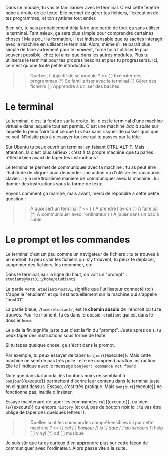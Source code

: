 
Dans ce module, tu vas te familiariser avec le terminal. C'est cette fenêtre noire à droite de ce texte. Elle permet de gérer tes fichiers, l'exécution de tes programmes, et ton système tout entier.

Bien sûr, tu sais probablement déjà faire une partie de tout ça sans utiliser le terminal. Tant mieux, ça sera plus simple pour comprendre certaines choses !
Mais pour la formation, il est indispensable que tu saches interagir avec la machine en utilisant le terminal. Alors, même s'il te paraît plus simple de faire autrement pour le moment, force toi à l'utiliser le plus souvent possible, chez toi ainsi que dans les autres modules. Plus tu utiliseras le terminal pour tes propres besoins et plus tu progresseras. Ici, ce n'est qu'une toute petite introduction.

>> Quel est l'objectif de se module ?  <<
( ) Exécuter des programmes
(*) Se familiariser avec le terminal
( ) Gérer des fichiers
( ) Apprendre à utiliser des bâches


# Le terminal

Le terminal, c'est la fenêtre sur la droite. Ici, c'est le terminal d'une machine virtuelle dans laquelle tout est permis. C'est une machine *bac à sable* sur laquelle tu peux faire tout ce que tu veux sans risquer de casser quoi que ce soit. N'hésite pas à y essayer tout ce qui te passes par la tête.

Sur Ubuntu tu peux ouvrir un terminal en faisant CTRL-ALT-T. Mais attention, là c'est plus sérieux : c'est à ta propre machine que tu parles : réfléchi bien avant de taper tes instructions !

Le terminal te permet de communiquer avec ta machine : tu as peut être l'habitude de cliquer pour demander une action ou d'utiliser les raccourcis clavier. Il y a une troisième manière de communiquer avec la machine : lui donner des instructions sous la forme de texte.

Voyons comment ça marche, mais avant, merci de répondre à cette petite question :

>> A quoi sert un terminal ?  <<
( ) A prendre l'avion
( ) A faire joli
(*) A communiquer avec l'ordinateur
( ) A jouer dans un bac à sable


# Le prompt et les commandes

Le terminal c'est un peu comme un navigateur de fichiers : tu te trouves à un endroit, tu peux voir les fichiers qui s'y trouvent, tu peux te déplacer, supprimer des fichiers, les renommer, etc.

Dans le terminal, sur la ligne du haut, on voit un "prompt" :
`etudiant@host01:/home/etudiant$`

La partie verte, `etudiant@host01`, signifie que l'utilisateur connecté (toi) s'appelle "etudiant" et qu'il est actuellement sur la machine qui s'appelle "host01"

La partie bleue, `/home/etudiant/`, est le **chemin absolu** de l'endroit où tu te trouves. Pour le moment, tu es dans le dossier `etudiant` qui est dans le dossier `home`.

Le `$` de la fin signifie juste que c'est la fin du "prompt". Juste après ce `$`, tu peux taper des instructions sous forme de texte.

Si tu tapes quelque chose, ça s'écrit dans le prompt.

Par exemple, tu peux essayer de taper `bonjour`{{execute}}. Mais cette machine ne semble pas très polie : elle ne comprend pas ton instruction. Elle te l'indique avec le message
`bonjour: commande not found`

Note que dans katacoda, les boutons noirs ressemblant à `bonjour`{{execute}} permettent d'écrire leur contenu dans le terminal juste en cliquant dessus. Essaye, c'est très pratique.
Mais `bonjour`{{execute}} ne fonctionne pas, inutile d'insister.

Essaye maintenant de taper les commandes `cal`{{execute}}, ou bien `ls`{{execute}} ou encore `history` (et oui, pas de bouton noir ici : tu vas être obligé de taper ces quelques lettres !).

>> Quelles sont les commandes compréhensibles ici par cette machine ? <<
[*] cal
[ ] bonjour
[*] ls
[*] date
[ ] au secours
[*] help
[ ] vinyl
[*] cd
[ ] musique


Je suis sûr que tu es curieux d'en apprendre plus sur cette façon de communiquer avec l'ordinateur. Alors passe vite à la suite.
